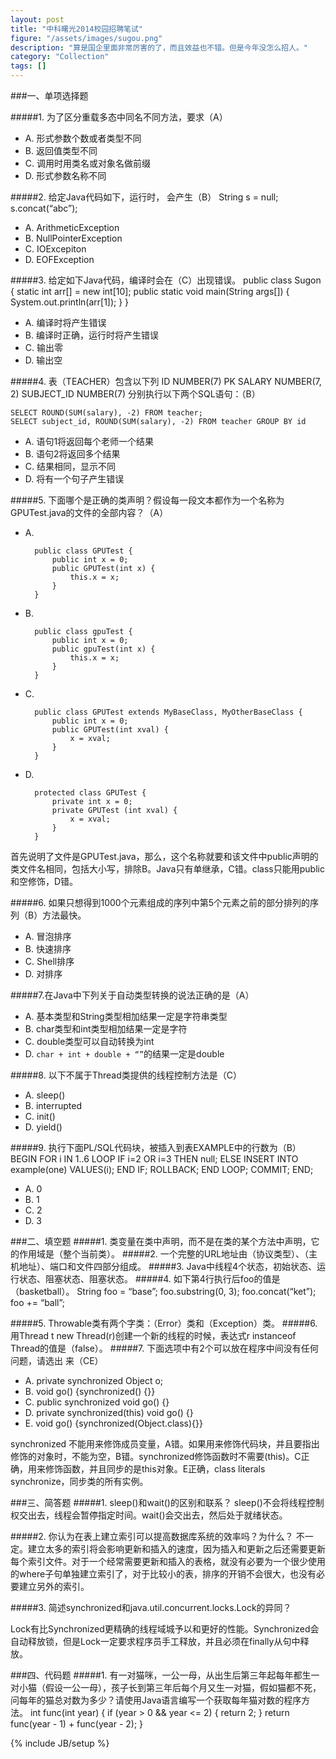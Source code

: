 ```yaml
---
layout: post
title: "中科曙光2014校园招聘笔试"
figure: "/assets/images/sugou.png"
description: "算是国企里面非常厉害的了，而且效益也不错。但是今年没怎么招人。"
category: "Collection"
tags: []
---
```

###一、单项选择题

#####1. 为了区分重载多态中同名不同方法，要求（A）
* A. 形式参数个数或者类型不同
* B. 返回值类型不同
* C. 调用时用类名或对象名做前缀
* D. 形式参数名称不同

#####2. 给定Java代码如下，运行时， 会产生（B）
    String s = null;
    s.concat(“abc”);

* A. ArithmeticException
* B. NullPointerException
* C. IOExcepiton
* D. EOFException

#####3. 给定如下Java代码，编译时会在（C）出现错误。
    public class Sugon {
        static int arr[] = new int[10];
        public static void main(String args[]) {
            System.out.println(arr[1]);
        }
    }
* A. 编译时将产生错误
* B. 编译时正确，运行时将产生错误
* C. 输出零
* D. 输出空

#####4. 表（TEACHER）包含以下列
    ID NUMBER(7) PK
    SALARY NUMBER(7, 2)
    SUBJECT_ID NUMBER(7)
分别执行以下两个SQL语句：（B）

    SELECT ROUND(SUM(salary), -2) FROM teacher;
    SELECT subject_id, ROUND(SUM(salary), -2) FROM teacher GROUP BY id 
* A. 语句1将返回每个老师一个结果
* B. 语句2将返回多个结果
* C. 结果相同，显示不同
* D. 将有一个句子产生错误

#####5. 下面哪个是正确的类声明？假设每一段文本都作为一个名称为GPUTest.java的文件的全部内容？（A）
* A. 

        public class GPUTest {
            public int x = 0;
            public GPUTest(int x) {
                this.x = x;
            }
        } 

* B. 

        public class gpuTest {
            public int x = 0;
            public gpuTest(int x) {
                this.x = x;
            }
        }

* C. 

        public class GPUTest extends MyBaseClass, MyOtherBaseClass {
            public int x = 0;
            public GPUTest(int xval) {
                x = xval;
            }
        }


* D. 

        protected class GPUTest {
            private int x = 0;
            private GPUTest (int xval) {
                x = xval;
            }
        }

首先说明了文件是GPUTest.java，那么，这个名称就要和该文件中public声明的类文件名相同，包括大小写，排除B。Java只有单继承，C错。class只能用public和空修饰，D错。

#####6. 如果只想得到1000个元素组成的序列中第5个元素之前的部分排列的序列（B）方法最快。
+ A. 冒泡排序
+ B. 快速排序
+ C. Shell排序
+ D. 对排序

#####7.在Java中下列关于自动类型转换的说法正确的是（A）
+ A. 基本类型和String类型相加结果一定是字符串类型
+ B. char类型和int类型相加结果一定是字符
+ C. double类型可以自动转换为int
+ D. `char + int + double + “”`的结果一定是double

#####8. 以下不属于Thread类提供的线程控制方法是（C）
+ A. sleep()
+ B. interrupted
+ C. init()
+ D. yield()

#####9. 执行下面PL/SQL代码块，被插入到表EXAMPLE中的行数为（B）
    BEGIN
    FOR i IN 1..6 LOOP
    IF i=2 OR i=3 THEN null;
    ELSE
    INSERT INTO example(one) VALUES(i);
    END IF;
    ROLLBACK;
    END LOOP;
    COMMIT;
    END;
+ A. 0
+ B. 1
+ C. 2
+ D. 3


###二、填空题
#####1. 类变量在类中声明，而不是在类的某个方法中声明，它的作用域是（整个当前类）。
#####2. 一个完整的URL地址由（协议类型）、（主机地址）、端口和文件四部分组成。
#####3. Java中线程4个状态，初始状态、运行状态、阻塞状态、阻塞状态。
#####4. 如下第4行执行后foo的值是（basketball）。
    String foo = “base”;
    foo.substring(0, 3);
    foo.concat(“ket”);
    foo += “ball”;

#####5. Throwable类有两个字类：（Error）类和（Exception）类。
#####6. 用Thread t  new Thread(r)创建一个新的线程的时候，表达式r instanceof Thread的值是（false）。
#####7. 下面选项中有2个可以放在程序中间没有任何问题，请选出  来（CE）
+ A. private synchronized Object o;
+ B. void go() {synchronized() {}} 
+ C. public synchronized void go() {}
+ D. private synchronized(this) void go() {}
+ E. void go() {synchronized(Object.class){}} 

synchronized 不能用来修饰成员变量，A错。如果用来修饰代码块，并且要指出修饰的对象时，不能为空，B错。synchronized修饰函数时不需要(this)。C正确，用来修饰函数，并且同步的是this对象。E正确，class literals synchronize，同步类的所有实例。


###三、简答题
#####1. sleep()和wait()的区别和联系？
sleep()不会将线程控制权交出去，线程会暂停指定时间。wait()会交出去，然后处于就绪状态。

#####2. 你认为在表上建立索引可以提高数据库系统的效率吗？为什么？
不一定。建立太多的索引将会影响更新和插入的速度，因为插入和更新之后还需要更新每个索引文件。对于一个经常需要更新和插入的表格，就没有必要为一个很少使用的where子句单独建立索引了，对于比较小的表，排序的开销不会很大，也没有必要建立另外的索引。

#####3. 简述synchronized和java.util.concurrent.locks.Lock的异同？

Lock有比Synchronized更精确的线程域城予以和更好的性能。Synchronized会自动释放锁，但是Lock一定要求程序员手工释放，并且必须在finally从句中释放。


###四、代码题
#####1. 有一对猫咪，一公一母，从出生后第三年起每年都生一对小猫（假设一公一母），孩子长到第三年后每个月又生一对猫，假如猫都不死，问每年的猫总对数为多少？请使用Java语言编写一个获取每年猫对数的程序方法。
    int func(int year) {
        if (year > 0 && year <= 2) {
            return 2;
        }
        return func(year - 1) + func(year - 2);
    }
    

{% include JB/setup %}
